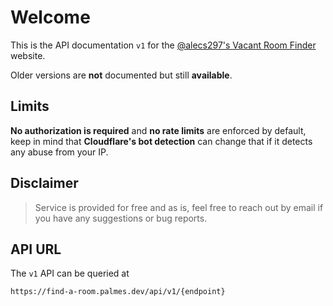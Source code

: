 # Welcome

This is the API documentation `v1` for the [@alecs297's Vacant Room Finder](https://find-a-room.palmes.dev) website.

Older versions are **not** documented but still **available**.

## Limits
**No authorization is required** and **no rate limits** are enforced by default, keep in mind that **Cloudflare's bot detection** can change that if it detects any abuse from your IP.

## Disclaimer
> Service is provided for free and as is, feel free to reach out by email if you have any suggestions or bug reports.

## API URL
The `v1` API can be queried at

```
https://find-a-room.palmes.dev/api/v1/{endpoint}
```